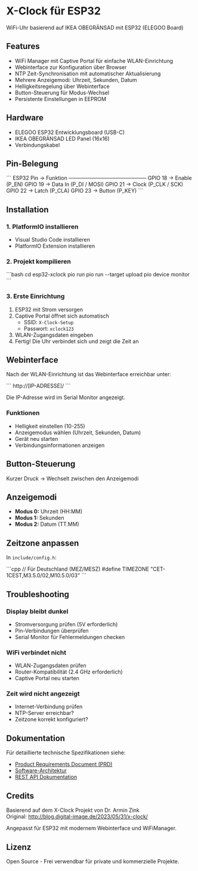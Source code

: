 # X-Clock für ESP32

WiFi-Uhr basierend auf IKEA OBEGRÄNSAD mit ESP32 (ELEGOO Board)

## Features

- WiFi Manager mit Captive Portal für einfache WLAN-Einrichtung
- Webinterface zur Konfiguration über Browser
- NTP Zeit-Synchronisation mit automatischer Aktualisierung
- Mehrere Anzeigemodi: Uhrzeit, Sekunden, Datum
- Helligkeitsregelung über Webinterface
- Button-Steuerung für Modus-Wechsel
- Persistente Einstellungen in EEPROM

## Hardware

- ELEGOO ESP32 Entwicklungsboard (USB-C)
- IKEA OBEGRÄNSAD LED Panel (16x16)
- Verbindungskabel

## Pin-Belegung

\`\`\`
ESP32 Pin  →  Funktion
─────────────────────
GPIO 18    →  Enable (P_EN)
GPIO 19    →  Data In (P_DI / MOSI)
GPIO 21    →  Clock (P_CLK / SCK)
GPIO 22    →  Latch (P_CLA)
GPIO 23    →  Button (P_KEY)
\`\`\`

## Installation

### 1. PlatformIO installieren

- Visual Studio Code installieren
- PlatformIO Extension installieren

### 2. Projekt kompilieren

\`\`\`bash
cd esp32-xclock
pio run
pio run --target upload
pio device monitor
\`\`\`

### 3. Erste Einrichtung

1. ESP32 mit Strom versorgen
2. Captive Portal öffnet sich automatisch
   - SSID: `X-Clock-Setup`
   - Passwort: `xclock123`
3. WLAN-Zugangsdaten eingeben
4. Fertig! Die Uhr verbindet sich und zeigt die Zeit an

## Webinterface

Nach der WLAN-Einrichtung ist das Webinterface erreichbar unter:

\`\`\`
http://[IP-ADRESSE]/
\`\`\`

Die IP-Adresse wird im Serial Monitor angezeigt.

### Funktionen

- Helligkeit einstellen (10-255)
- Anzeigemodus wählen (Uhrzeit, Sekunden, Datum)
- Gerät neu starten
- Verbindungsinformationen anzeigen

## Button-Steuerung

Kurzer Druck → Wechselt zwischen den Anzeigemodi

## Anzeigemodi

- **Modus 0:** Uhrzeit (HH:MM)
- **Modus 1:** Sekunden
- **Modus 2:** Datum (TT.MM)

## Zeitzone anpassen

In `include/config.h`:

\`\`\`cpp
// Für Deutschland (MEZ/MESZ)
#define TIMEZONE "CET-1CEST,M3.5.0/02,M10.5.0/03"
\`\`\`

## Troubleshooting

### Display bleibt dunkel
- Stromversorgung prüfen (5V erforderlich)
- Pin-Verbindungen überprüfen
- Serial Monitor für Fehlermeldungen checken

### WiFi verbindet nicht
- WLAN-Zugangsdaten prüfen
- Router-Kompatibilität (2.4 GHz erforderlich)
- Captive Portal neu starten

### Zeit wird nicht angezeigt
- Internet-Verbindung prüfen
- NTP-Server erreichbar?
- Zeitzone korrekt konfiguriert?

## Dokumentation

Für detaillierte technische Spezifikationen siehe:

- [Product Requirements Document (PRD)](docs/PRD.md)
- [Software-Architektur](docs/ARCHITECTURE.md)
- [REST API Dokumentation](docs/API.md)

## Credits

Basierend auf dem X-Clock Projekt von Dr. Armin Zink  
Original: http://blog.digital-image.de/2023/05/31/x-clock/

Angepasst für ESP32 mit modernem Webinterface und WiFiManager.

## Lizenz

Open Source - Frei verwendbar für private und kommerzielle Projekte.
